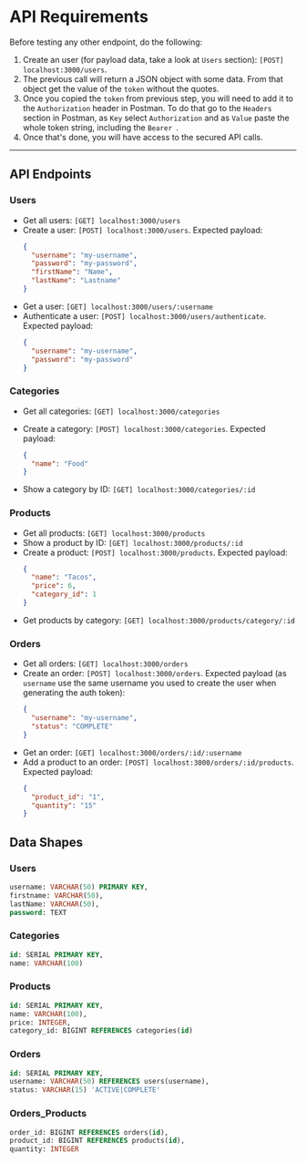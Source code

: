 # API Requirements
Before testing any other endpoint, do the following:

1. Create an user (for payload data, take a look at `Users` section): `[POST] localhost:3000/users`.
2. The previous call will return a JSON object with some data. From that object get the value of the `token` without the quotes.
3. Once you copied the `token` from previous step, you will need to add it to the `Authorization` header in Postman. To do that go to the `Headers` section in Postman, as `Key` select `Authorization` and as `Value` paste the whole token string, including the `Bearer `.
4. Once that's done, you will have access to the secured API calls.

---

## API Endpoints

### Users
- Get all users: `[GET] localhost:3000/users`
- Create a user: `[POST] localhost:3000/users`. Expected payload:
  ```json
  {
    "username": "my-username",
    "password": "my-password",
    "firstName": "Name",
    "lastName": "Lastname"
  }
  ```
- Get a user: `[GET] localhost:3000/users/:username`
- Authenticate a user: `[POST] localhost:3000/users/authenticate`. Expected payload:
  ```json
  {
    "username": "my-username",
    "password": "my-password"
  }
  ```

### Categories
- Get all categories: `[GET] localhost:3000/categories`
- Create a category: `[POST] localhost:3000/categories`. Expected payload:
  ```json
  {
    "name": "Food"
  }
  ```

- Show a category by ID: `[GET] localhost:3000/categories/:id`


### Products
- Get all products: `[GET] localhost:3000/products`
- Show a product by ID: `[GET] localhost:3000/products/:id`
- Create a product: `[POST] localhost:3000/products`. Expected payload:
  ```json
  {
    "name": "Tacos",
    "price": 6,
    "category_id": 1 
  }
  ```
- Get products by category: `[GET] localhost:3000/products/category/:id`

### Orders
- Get all orders: `[GET] localhost:3000/orders`
- Create an order: `[POST] localhost:3000/orders`. Expected payload (as `username` use the same username you used to create the user when generating the auth token):
  ```json
  {
    "username": "my-username",
    "status": "COMPLETE"
  }
  ```
- Get an order: `[GET] localhost:3000/orders/:id/:username`
- Add a product to an order: `[POST] localhost:3000/orders/:id/products`. Expected payload:
  ```json
  {
    "product_id": "1",
    "quantity": "15"
  }
  ```

## Data Shapes

### Users
  ```sql
  username: VARCHAR(50) PRIMARY KEY,
  firstname: VARCHAR(50),
  lastName: VARCHAR(50),
  password: TEXT
  ```

### Categories
  ```sql
  id: SERIAL PRIMARY KEY,
  name: VARCHAR(100)
  ```

### Products
  ```sql
  id: SERIAL PRIMARY KEY,
  name: VARCHAR(100),
  price: INTEGER,
  category_id: BIGINT REFERENCES categories(id)
  ```

### Orders
  ```sql
  id: SERIAL PRIMARY KEY,
  username: VARCHAR(50) REFERENCES users(username),
  status: VARCHAR(15) 'ACTIVE|COMPLETE'
  ```

### Orders_Products
  ```sql
  order_id: BIGINT REFERENCES orders(id),
  product_id: BIGINT REFERENCES products(id),
  quantity: INTEGER
  ```